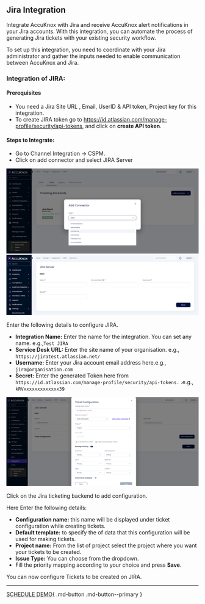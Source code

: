 

## Jira Integration

Integrate AccuKnox with Jira and receive AccuKnox alert notifications in your Jira accounts. With this integration, you can automate the process of generating Jira tickets with your existing security workflow.

To set up this integration, you need to coordinate with your Jira administrator and gather the inputs needed to enable communication between AccuKnox and Jira.

### Integration of JIRA:

#### **Prerequisites**

+ You need a Jira Site URL , Email, UserID & API token, Project key for this integration.
+ To create JIRA token go to https://id.atlassian.com/manage-profile/security/api-tokens, and click on **create API token**.

#### **Steps to Integrate:**
+ Go to Channel Integration -> CSPM.
+ Click on add connector and select JIRA Server

![](images//jiraserver/jira-server-0.png)
![](images/jiraserver/jira-server-1.png)

Enter the following details to configure JIRA.

+ **Integration Name:** Enter the name for the integration. You can set any name. e.g.,``` Test JIRA ```
+ **Service Desk URL:** Enter the site name of your organisation. e.g., ``` https://jiratest.atlassian.net/ ```
+ **Username:** Enter your Jira account email address here.e.g., ``` jira@organisation.com ```
+ **Secret:** Enter the generated Token here from ``` https://id.atlassian.com/manage-profile/security/api-tokens.``` .e.g., ```kRVxxxxxxxxxxxxx39 ```

![](images/jiraserver/jira-server-2.png)

Click on the Jira ticketing backend to add configuration.

Here Enter the following details:

+ **Configuration name:** this name will be displayed under ticket configuration while creating tickets.
+ **Default template:** to specify the of data that this configuration will be used for making tickets.
+ **Project name:** From the list of project select the project where you want your tickets to be created.
+ **Issue Type:** You can choose from the dropdown.
+ Fill the priority mapping according to your choice and press **Save**.

You can now configure Tickets to be created on JIRA.

- - -
[SCHEDULE DEMO](https://www.accuknox.com/contact-us){ .md-button .md-button--primary }